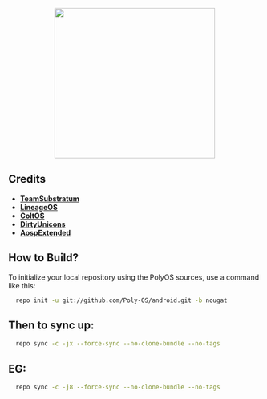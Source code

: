  <p align="center">
<img src="https://image.ibb.co/jH31TG/32908272.jpg" width="320" height="300" > 
 </p>

Credits
-------

* [**TeamSubstratum**](https://github.com/Substratum)
* [**LineageOS**](https://github.com/LineageOS)
* [**ColtOS**](https://github.com/ColtOS)
* [**DirtyUnicons**](https://github.com/DirtyUnicorns)
* [**AospExtended**](https://github.com/AospExtended)

How to Build?
-------------

To initialize your local repository using the PolyOS sources, use a 
command like this:

```bash
  repo init -u git://github.com/Poly-OS/android.git -b nougat
```
  
Then to sync up:
----------------

```bash
  repo sync -c -jx --force-sync --no-clone-bundle --no-tags
```
EG:
---
```bash
  repo sync -c -j8 --force-sync --no-clone-bundle --no-tags
```
